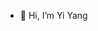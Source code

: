 - 👋 Hi, I’m Yi Yang
<!---
yiyangw02/yiyangw02 is a ✨ special ✨ repository because its `README.md` (this file) appears on your GitHub profile.
You can click the Preview link to take a look at your changes.
--->

